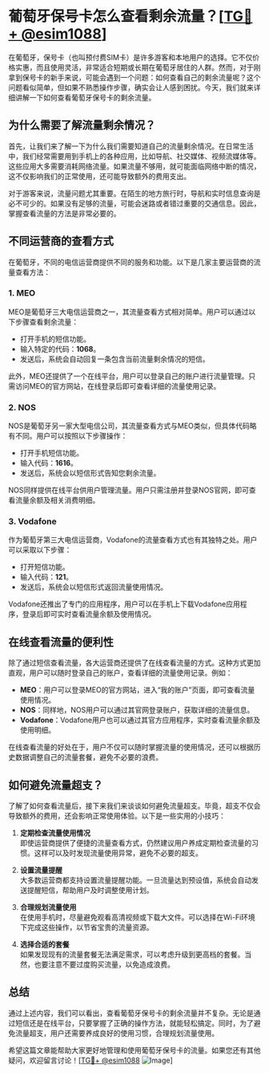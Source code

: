 # 葡萄牙保号卡怎么查看剩余流量？[[TG💪+ @esim1088](https://t.me/s/esim1088)]

在葡萄牙，保号卡（也叫预付费SIM卡）是许多游客和本地用户的选择。它不仅价格实惠，而且使用灵活，非常适合短期或长期在葡萄牙居住的人群。然而，对于刚拿到保号卡的新手来说，可能会遇到一个问题：如何查看自己的剩余流量呢？这个问题看似简单，但如果不熟悉操作步骤，确实会让人感到困扰。今天，我们就来详细讲解一下如何查看葡萄牙保号卡的剩余流量。

## 为什么需要了解流量剩余情况？

首先，让我们来了解一下为什么我们需要知道自己的流量剩余情况。在日常生活中，我们经常需要用到手机上的各种应用，比如导航、社交媒体、视频流媒体等。这些应用大多需要消耗网络流量。如果流量不够用，就可能面临网络中断的情况，这不仅影响我们的正常使用，还可能导致额外的费用支出。

对于游客来说，流量问题尤其重要。在陌生的地方旅行时，导航和实时信息查询是必不可少的。如果没有足够的流量，可能会迷路或者错过重要的交通信息。因此，掌握查看流量的方法是非常必要的。

## 不同运营商的查看方式

在葡萄牙，不同的电信运营商提供不同的服务和功能。以下是几家主要运营商的流量查看方法：

### 1. **MEO**
MEO是葡萄牙三大电信运营商之一，其流量查看方式相对简单。用户可以通过以下步骤查看剩余流量：

- 打开手机的短信功能。
- 输入特定的代码：**1068**。
- 发送后，系统会自动回复一条包含当前流量剩余情况的短信。

此外，MEO还提供了一个在线平台，用户可以登录自己的账户进行流量管理。只需访问MEO的官方网站，在线登录后即可查看详细的流量使用记录。

### 2. **NOS**
NOS是葡萄牙另一家大型电信公司，其流量查看方式与MEO类似，但具体代码略有不同。用户可以按照以下步骤操作：

- 打开手机短信功能。
- 输入代码：**1616**。
- 发送后，系统会以短信形式告知您剩余流量。

NOS同样提供在线平台供用户管理流量。用户只需注册并登录NOS官网，即可查看流量余额及相关消费明细。

### 3. **Vodafone**
作为葡萄牙第三大电信运营商，Vodafone的流量查看方式也有其独特之处。用户可以采取以下步骤：

- 打开短信功能。
- 输入代码：**121**。
- 发送后，系统会以短信形式返回流量使用情况。

Vodafone还推出了专门的应用程序，用户可以在手机上下载Vodafone应用程序，登录后即可实时查看流量余额及使用情况。

## 在线查看流量的便利性

除了通过短信查看流量，各大运营商还提供了在线查看流量的方式。这种方式更加直观，用户可以随时登录自己的账户，查看详细的流量使用记录。例如：

- **MEO**：用户可以登录MEO的官方网站，进入“我的账户”页面，即可查看流量使用情况。
- **NOS**：同样地，NOS用户可以通过其官网登录账户，获取详细的流量信息。
- **Vodafone**：Vodafone用户也可以通过其官方应用程序，实时查看流量余额及使用明细。

在线查看流量的好处在于，用户不仅可以随时掌握流量的使用情况，还可以根据历史数据调整自己的流量套餐，避免不必要的浪费。

## 如何避免流量超支？

了解了如何查看流量后，接下来我们来谈谈如何避免流量超支。毕竟，超支不仅会导致额外的费用，还会影响正常使用体验。以下是一些实用的小技巧：

1. **定期检查流量使用情况**  
   即使运营商提供了便捷的流量查看方式，仍然建议用户养成定期检查流量的习惯。这样可以及时发现流量使用异常，避免不必要的超支。

2. **设置流量提醒**  
   大多数运营商都支持设置流量提醒功能。一旦流量达到预设值，系统会自动发送提醒短信，帮助用户及时调整使用计划。

3. **合理规划流量使用**  
   在使用手机时，尽量避免观看高清视频或下载大文件。可以选择在Wi-Fi环境下完成这些操作，以节省宝贵的流量资源。

4. **选择合适的套餐**  
   如果发现现有的流量套餐无法满足需求，可以考虑升级到更高档的套餐。当然，也要注意不要过度购买流量，以免造成浪费。

## 总结

通过上述内容，我们可以看出，查看葡萄牙保号卡的剩余流量并不复杂。无论是通过短信还是在线平台，只要掌握了正确的操作方法，就能轻松搞定。同时，为了避免流量超支，用户还需要养成良好的使用习惯，合理规划流量使用。

希望这篇文章能帮助大家更好地管理和使用葡萄牙保号卡的流量。如果您还有其他疑问，欢迎留言讨论！[[TG💪+ @esim1088](https://t.me/s/esim1088) ![Image](https://i.postimg.cc/4NQfJmqS/Snipaste-2025-05-13-00-14-12.png)]